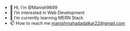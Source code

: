 - 👋 Hi, I’m @Manish9699
- 👀 I’m interested in Web Development
- 🌱 I’m currently learning MERN Stack
- 📫 How to reach me manishmahadadalkar22@gmail.com

<!---
Manish9699/Manish9699 is a ✨ special ✨ repository because its `README.md` (this file) appears on your GitHub profile.
You can click the Preview link to take a look at your changes.
--->
